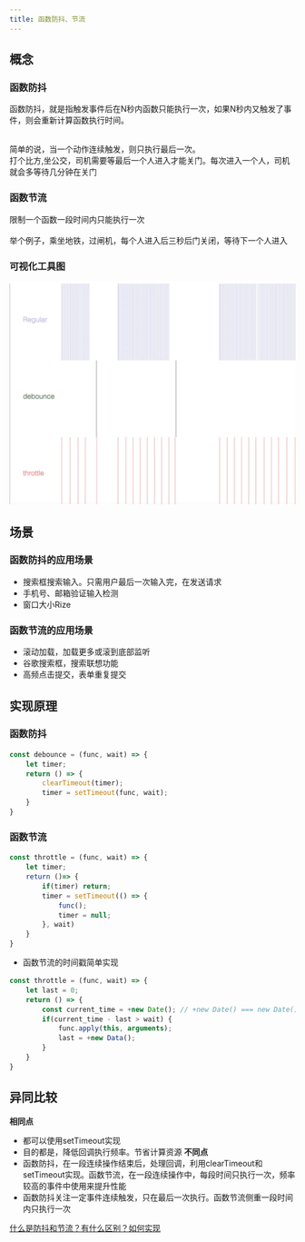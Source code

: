 ```yaml
---
title: 函数防抖、节流
---
```


## 概念
### 函数防抖
函数防抖，就是指触发事件后在N秒内函数只能执行一次，如果N秒内又触发了事件，则会重新计算函数执行时间。<br/><br/>

简单的说，当一个动作连续触发，则只执行最后一次。<br/>
打个比方,坐公交，司机需要等最后一个人进入才能关门。每次进入一个人，司机就会多等待几分钟在关门
### 函数节流
限制一个函数一段时间内只能执行一次<br/><br/>
举个例子，乘坐地铁，过闸机，每个人进入后三秒后门关闭，等待下一个人进入
### 可视化工具图

![可视化图](./images/1674837.jpg)

## 场景
### 函数防抖的应用场景
- 搜索框搜索输入。只需用户最后一次输入完，在发送请求
- 手机号、邮箱验证输入检测
- 窗口大小Rize
### 函数节流的应用场景
- 滚动加载，加载更多或滚到底部监听
- 谷歌搜索框，搜索联想功能
- 高频点击提交，表单重复提交

## 实现原理
### 函数防抖
```js
const debounce = (func, wait) => {
	let timer;
    return () => {
    	clearTimeout(timer);
        timer = setTimeout(func, wait);
    }
}
```
### 函数节流
```js
const throttle = (func, wait) => {
	let timer;
    return ()=> {
    	if(timer) return;
        timer = setTimeout(() => {
        	func();
            timer = null;
        }, wait)
    } 
}
```
- 函数节流的时间戳简单实现
```js
const throttle = (func, wait) => {
	let last = 0;
    return () => {
    	const current_time = +new Date(); // +new Date() === new Date().getTime()
        if(current_time - last > wait) {
        	func.apply(this, arguments);
            last = +new Data();
        }
    }
}
```
## 异同比较
<b>相同点</b>
- 都可以使用setTimeout实现
- 目的都是，降低回调执行频率。节省计算资源
<b>不同点</b>
- 函数防抖，在一段连续操作结束后，处理回调，利用clearTimeout和setTimeout实现。函数节流，在一段连续操作中，每段时间只执行一次，频率较高的事件中使用来提升性能
- 函数防抖关注一定事件连续触发，只在最后一次执行。函数节流侧重一段时间内只执行一次

[什么是防抖和节流？有什么区别？如何实现](/front-end/interview/dachanng3.html#简单题)